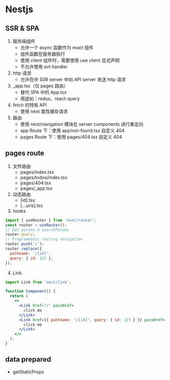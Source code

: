 # Nestjs

## SSR & SPA

1. 服务端组件
   - 允许一个 async 函数作为 react 组件
   - 组件函数在服务器执行
   - 使用 client 组件时，需要使用 use client 显式声明
   - 不允许使用 evt handler
2. http 请求
   - 允许在中 SSR server 中向 API server 发送 http 请求
3. \_app.tsx（仅 pages 路由）
   - 替代 SPA 中的 App.tsx
   - 用途如：redux、react-query
4. fetch 的特有 API
   - 使用 next 属性缓存请求
5. 路由
   - 使用 next/navigation 模块在 server components 进行重定向
   - app Route 下：使用 app/not-found.tsx 自定义 404
   - pages Route 下：使用 pages/404.tsx 自定义 404

## pages route

1. 文件路由
   - pages/index.tsx
   - pages/todos/index.tsx
   - pages/404.tsx
   - pages/\_app.tsx
2. 动态路由
   - [id].tsx
   - [...uris].tsx
3. hooks

```js
import { useRouter } from 'next/router';
const router = useRouter();
// Get params & searchParams
router.query;
// Programmatic routing navigation
router.push('/');
router.replace({
  pathname: '/[id]',
  query: { id: 123 },
});
```

4. Link

```jsx
import Link from 'next/link';

function Component() {
  return (
    <>
      <Link href="/" passHref>
        click me
      </Link>
      <Link href={{ pathname: '/[id]', query: { id: 123 } }} passHref>
        click me
      </Link>
    </>
  );
}
```

## data prepared

- getStaticProps
